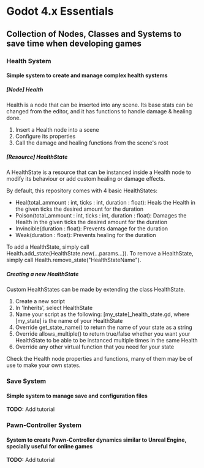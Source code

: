 # Godot 4.x Essentials
## Collection of Nodes, Classes and Systems to save time when developing games

### Health System
#### Simple system to create and manage complex health systems
##### [Node] Health
Health is a node that can be inserted into any scene. Its base stats can be changed from the editor, and it has functions to handle damage & healing done.
1. Insert a Health node into a scene
2. Configure its properties
3. Call the damage and healing functions from the scene's root

##### [Resource] HealthState
A HealthState is a resource that can be instanced inside a Health node to modify its behaviour or add custom healing or damage effects.

By default, this repository comes with 4 basic HealthStates:
- Heal(total_ammount : int, ticks : int, duration : float): Heals the Health in the given ticks the desired amount for the duration
- Poison(total_ammount : int, ticks : int, duration : float): Damages the Health in the given ticks the desired amount for the duration
- Invincible(duration : float): Prevents damage for the duration
- Weak(duration : float): Prevents healing for the duration

To add a HealthState, simply call Health.add_state(HealthState.new(...params...)).
To remove a HealthState, simply call Health.remove_state("HealthStateName").

##### Creating a new HealthState
Custom HealthStates can be made by extending the class HealthState.
1. Create a new script
2. In 'Inherits', select HealthState
3. Name your script as the following: [my_state]_health_state.gd, where [my_state] is the name of your HealthState
4. Override get_state_name() to return the name of your state as a string
4. Override allows_multiple() to return true/false whether you want your HealthState to be able to be instanced multiple times in the same Health
5. Override any other virtual function that you need for your state

Check the Health node properties and functions, many of them may be of use to make your own states.

### Save System
#### Simple system to manage save and configuration files
**TODO:** Add tutorial

### Pawn-Controller System
#### System to create Pawn-Controller dynamics similar to Unreal Engine, specially useful for online games
**TODO:** Add tutorial
